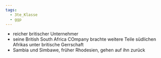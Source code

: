 ```yaml
---
tags:
  - 3te_Klasse
  - ggp
---
```

- reicher britischer Unternehmer
- seine British South Africa COmpany brachte weitere Teile südlichen Afrikas unter britische Gerrschaft
- Sambia und Simbawe, früher Rhodesien, gehen auf ihn zurück